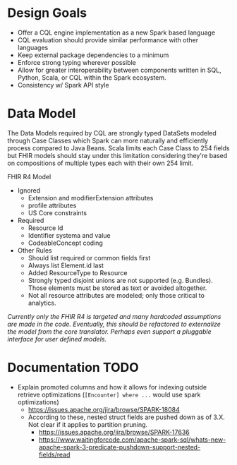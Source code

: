 # Design Goals
- Offer a CQL engine implementation as a new Spark based language
- CQL evaluation should provide similar performance with other languages
- Keep external package dependencies to a minimum
- Enforce strong typing wherever possible
- Allow for greater interoperability between components written in SQL, Python, Scala, or CQL within the Spark ecosystem.
- Consistency w/ Spark API style

# Data Model
The Data Models required by CQL are strongly typed DataSets modeled through Case Classes which Spark can more naturally and efficiently process compared to Java Beans. Scala limits each Case Class to 254 fields but FHIR models should stay under this limitation considering they're based on compositions of multiple types each with their own 254 limit.

FHIR R4 Model
- Ignored
    - Extension and modifierExtension attributes
    - profile attributes
    - US Core constraints
- Required
    - Resource Id
    - Identifier systema and value
    - CodeableConcept coding
- Other Rules
    - Should list required or common fields first
    - Always list Element.id last
    - Added ResourceType to Resource
    - Strongly typed disjoint unions are not supported (e.g. Bundles). Those elements must be stored as text or avoided altogether.
    - Not all resource attributes are modeled; only those critical to analytics.

*Currently only the FHIR R4 is targeted and many hardcoded assumptions are made in the code. Eventually, this should be refactored to externalize the model from the core translator. Perhaps even support a pluggable interface for user defined models.*

# Documentation TODO
- Explain promoted columns and how it allows for indexing outside retrieve optimizations (`[Encounter] where ...` would use spark optimizations)
    - https://issues.apache.org/jira/browse/SPARK-18084
    - According to these, nested struct fields are pushed down as of 3.X. Not clear if it applies to partition pruning.
        - https://issues.apache.org/jira/browse/SPARK-17636
        - https://www.waitingforcode.com/apache-spark-sql/whats-new-apache-spark-3-predicate-pushdown-support-nested-fields/read
